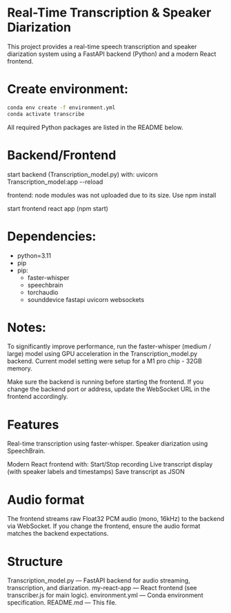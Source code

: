 # Real-Time Transcription & Speaker Diarization
This project provides a real-time speech transcription and speaker diarization system using a FastAPI backend (Python) and a modern React frontend.

# Create environment:
   ```sh
   conda env create -f environment.yml
   conda activate transcribe
   ```
All required Python packages are listed in the README below.

# Backend/Frontend
start backend (Transcription_model.py) with: uvicorn Transcription_model:app --reload

frontend: node modules was not uploaded due to its size. 
Use npm install

start frontend react app (npm start)


# Dependencies:
  - python=3.11
  - pip
  - pip:
    - faster-whisper
    - speechbrain
    - torchaudio
    - sounddevice
    fastapi uvicorn websockets

# Notes:
To significantly improve performance, run the faster-whisper (medium / large) model using GPU acceleration in the Transcription_model.py backend. Current model setting were setup for a M1 pro chip - 32GB memory.

Make sure the backend is running before starting the frontend.
If you change the backend port or address, update the WebSocket URL in the frontend accordingly.

# Features
Real-time transcription using faster-whisper.
Speaker diarization using SpeechBrain.

Modern React frontend with:
Start/Stop recording
Live transcript display (with speaker labels and timestamps)
Save transcript as JSON

# Audio format
The frontend streams raw Float32 PCM audio (mono, 16kHz) to the backend via WebSocket.
If you change the frontend, ensure the audio format matches the backend expectations.

# Structure
Transcription_model.py — FastAPI backend for audio streaming, transcription, and diarization.
my-react-app — React frontend (see transcriber.js for main logic).
environment.yml — Conda environment specification.
README.md — This file.
